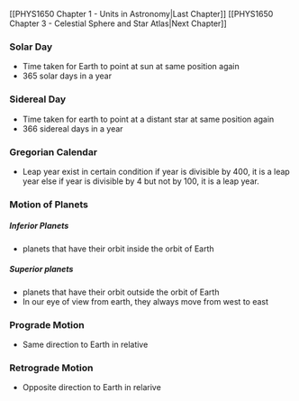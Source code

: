 
[[PHYS1650 Chapter 1 - Units in Astronomy|Last Chapter]]  [[PHYS1650 Chapter 3 - Celestial Sphere and Star Atlas|Next Chapter]]
### Solar Day
- Time taken for Earth to point at sun at same position again
- 365 solar days in a year

### Sidereal Day
- Time taken for earth to point at a distant star at same position again
- 366 sidereal days in a year

### Gregorian Calendar
- Leap year exist in certain condition
	if year is divisible by 400, it is a leap year
	else if year is divisible by 4 but not by 100, it is a leap year.

### Motion of Planets

##### Inferior Planets
- planets that have their orbit inside the orbit of Earth

##### Superior planets
- planets that have their orbit outside the orbit of Earth
- In our eye of view from earth, they always move from west to east


### Prograde Motion
- Same direction to Earth in relative

### Retrograde Motion
- Opposite direction to Earth in relarive